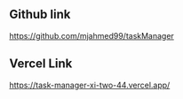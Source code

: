 ## Github link
https://github.com/mjahmed99/taskManager


## Vercel Link
https://task-manager-xi-two-44.vercel.app/ 

